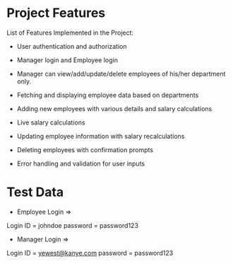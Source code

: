 # Project Features

List of Features Implemented in the Project:

- User authentication and authorization

- Manager login and Employee login

- Manager can view/add/update/delete employees of his/her department only.

- Fetching and displaying employee data based on departments

- Adding new employees with various details and salary calculations

- Live salary calculations

- Updating employee information with salary recalculations

- Deleting employees with confirmation prompts

- Error handling and validation for user inputs


# Test Data

- Employee Login => 

Login ID = johndoe
password = password123

- Manager Login =>

Login ID = yewest@kanye.com
password = password123

